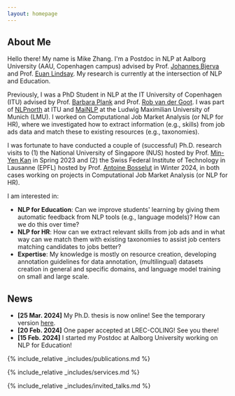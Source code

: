 ```yaml
---
layout: homepage
---
```


## About Me

Hello there! My name is Mike Zhang. I'm a Postdoc in NLP at Aalborg University (AAU, Copenhagen campus) advised by Prof. <a href="https://bjerva.github.io/"><u>Johannes Bjerva</u></a> and Prof. <a href="https://vbn.aau.dk/en/persons/153280"><u>Euan Lindsay</u></a>. My research is currently at the intersection of NLP and Education.

Previously, I was a PhD Student in NLP at the IT University of Copenhagen (ITU)
advised by Prof. <a href="http://bplank.github.io"><u>Barbara Plank</u></a> and Prof. <a href="http://robvanderg.github.io"><u>Rob van der Goot</u></a>. I was part of
<a href="http://nlpnorth.github.io"><u>NLPnorth</u></a> at ITU and <a href="https://mainlp.github.io"><u>MaiNLP</u></a> at the Ludwig Maximilian University of Munich (LMU). I worked on Computational Job Market Analysis (or NLP for HR), where we investigated how to extract information (e.g., skills) from job ads data and match these to existing resources (e.g., taxonomies).

I was fortunate to have conducted a couple of (successful) Ph.D. research visits to (1) the National University of Singapore (NUS) hosted by Prof. <a href="https://www.comp.nus.edu.sg/~kanmy/"><u>Min-Yen Kan</u></a> in Spring 2023 and (2) the Swiss Federal Institute of Technology in Lausanne (EPFL) hosted by Prof. <a href="https://atcbosselut.github.io/"><u>Antoine Bosselut</u></a> in Winter 2024, in both cases working on projects in Computational Job Market Analysis (or NLP for HR).

I am interested in:
  - **NLP for Education**: Can we improve students' learning by giving them automatic feedback from NLP tools (e.g., language models)? How can we do this over time?
  - **NLP for HR**: How can we extract relevant skills from job ads and in what way can we match them with existing taxonomies to assist job centers matching candidates to jobs better?
  - **Expertise**: My knowledge is mostly on resource creation, developing annotation guidelines for data annotation, (multilingual) datasets creation in general and specific domains, and language model training on small and large scale.


## News

- **[25 Mar. 2024]** My Ph.D. thesis is now online! See the temporary version [here](https://pure.itu.dk/ws/portalfiles/portal/103296564/PhD_Thesis_Temporary_Version_Mike_Zhang.pdf).
- **[20 Feb. 2024]** One paper accepted at LREC-COLING! See you there!
- **[15 Feb. 2024]** I started my Postdoc at Aalborg University working on NLP for Education!

{% include_relative _includes/publications.md %}

{% include_relative _includes/services.md %}

{% include_relative _includes/invited_talks.md %}
